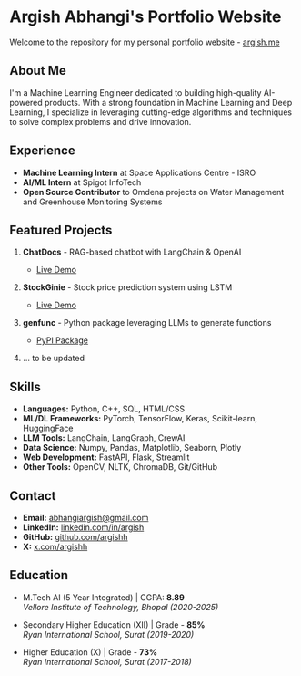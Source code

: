 # Argish Abhangi's Portfolio Website

Welcome to the repository for my personal portfolio website - [argish.me](https://argish.me)

## About Me

I'm a Machine Learning Engineer dedicated to building high-quality AI-powered products. With a strong foundation in Machine Learning and Deep Learning, I specialize in leveraging cutting-edge algorithms and techniques to solve complex problems and drive innovation.

## Experience

- **Machine Learning Intern** at Space Applications Centre - ISRO
- **AI/ML Intern** at Spigot InfoTech
- **Open Source Contributor** to Omdena projects on Water Management and Greenhouse Monitoring Systems

## Featured Projects

1. **ChatDocs** - RAG-based chatbot with LangChain & OpenAI
   - [Live Demo](https://chatdocsonline.streamlit.app/)

2. **StockGinie** - Stock price prediction system using LSTM
   - [Live Demo](https://stockginie.streamlit.app/)

3. **genfunc** - Python package leveraging LLMs to generate functions
   - [PyPI Package](https://pypi.org/project/genfunc/)

  1. ... to be updated

## Skills

- **Languages:** Python, C++, SQL, HTML/CSS
- **ML/DL Frameworks:** PyTorch, TensorFlow, Keras, Scikit-learn, HuggingFace
- **LLM Tools:** LangChain, LangGraph, CrewAI
- **Data Science:** Numpy, Pandas, Matplotlib, Seaborn, Plotly
- **Web Development:** FastAPI, Flask, Streamlit
- **Other Tools:** OpenCV, NLTK, ChromaDB, Git/GitHub

## Contact

- **Email:** abhangiargish@gmail.com
- **LinkedIn:** [linkedin.com/in/argish](https://www.linkedin.com/in/argish/)
- **GitHub:** [github.com/argishh](https://github.com/argishh)
- **X:** [x.com/argishh](https://x.com/argishh)

## Education

- M.Tech AI (5 Year Integrated) | CGPA: **8.89** \
  *Vellore Institute of Technology, Bhopal (2020-2025)*

- Secondary Higher Education (XII) | Grade - **85%** \
  *Ryan International School, Surat (2019-2020)*

- Higher Education (X) | Grade - **73%** \
  *Ryan International School, Surat (2017-2018)*
